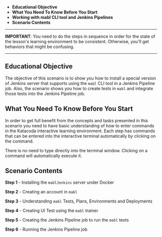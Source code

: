  * **Educational Objective**
 * **What You Need To Know Before You Start**
 * **Working with mabl CLI tool and Jenkins Pipelines**
 * **Scenario Contents**
 
------

**IMPORTANT**: You need to do the steps in sequence in order for the state of the lesson's learning environment to be
consistent. Otherwise, you'll get behaviors that might be confusing.

------
 
## Educational Objective

The objective of this scenario is to show you how to install a special version of Jenkins server that supports using the `mabl` CLI tool in a Jenkins Pipeline job. Also, the scenario shows you how to create tests in `mabl` and integrate those tests into the Jenkins Pipeline job.



## What You Need To Know Before You Start
In order to get full benefit from the concepts and tasks presented in this scenario you need to have basic understanding
of how to enter commands in the Katacoda interactive learning environment. Each step has commands that can be entered
into the interactive terminal automatically by clicking on the command.

There is no need to type directly into the terminal window. Clicking on a command will automatically execute it.


## Scenario Contents

**Step 1** - Installing the `mablJenkins` server under Docker

**Step 2** - Creating an account in `mabl`

**Step 3** - Understanding `mabl` Tests, Plans, Environments and Deployments

**Step 4** - Creating UI Test using the `mabl` trainer

**Step 5** - Creating the Jenkins Pipeline job to run the `mabl` tests 

**Step 6** - Running the Jenkins Pipeline job